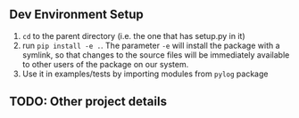 ## Dev Environment Setup

1. `cd` to the parent directory (i.e. the one that has setup.py in it)
2. run `pip install -e .`. The parameter `-e` will install the package with a symlink, so that changes to the source files will be immediately available to other users of the package on our system.
3. Use it in examples/tests by importing modules from `pylog` package

## TODO: Other project details
